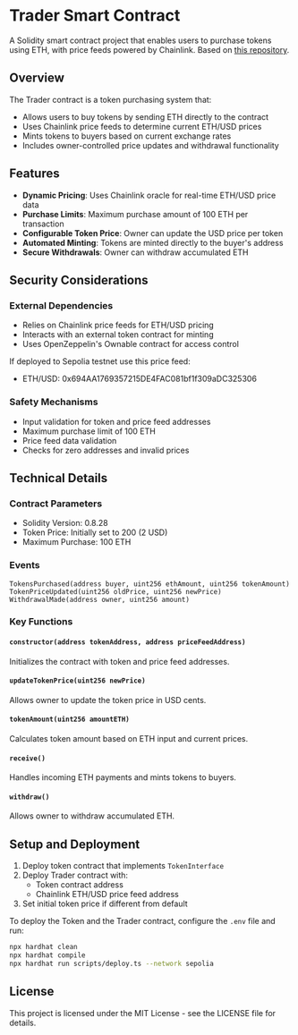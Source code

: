 # Trader Smart Contract

A Solidity smart contract project that enables users to purchase tokens using ETH, with price feeds powered by Chainlink. Based on [this repository](https://github.com/solangegueiros/chainlink-bootcamp-2024/blob/main/TokenShop.sol).

## Overview

The Trader contract is a token purchasing system that:
- Allows users to buy tokens by sending ETH directly to the contract
- Uses Chainlink price feeds to determine current ETH/USD prices
- Mints tokens to buyers based on current exchange rates
- Includes owner-controlled price updates and withdrawal functionality

## Features

- **Dynamic Pricing**: Uses Chainlink oracle for real-time ETH/USD price data
- **Purchase Limits**: Maximum purchase amount of 100 ETH per transaction
- **Configurable Token Price**: Owner can update the USD price per token
- **Automated Minting**: Tokens are minted directly to the buyer's address
- **Secure Withdrawals**: Owner can withdraw accumulated ETH

## Security Considerations

### External Dependencies
- Relies on Chainlink price feeds for ETH/USD pricing
- Interacts with an external token contract for minting
- Uses OpenZeppelin's Ownable contract for access control

If deployed to Sepolia testnet use this price feed:
- ETH/USD: 0x694AA1769357215DE4FAC081bf1f309aDC325306

### Safety Mechanisms
- Input validation for token and price feed addresses
- Maximum purchase limit of 100 ETH
- Price feed data validation
- Checks for zero addresses and invalid prices

## Technical Details

### Contract Parameters
- Solidity Version: 0.8.28
- Token Price: Initially set to 200 (2 USD)
- Maximum Purchase: 100 ETH

### Events
```solidity
TokensPurchased(address buyer, uint256 ethAmount, uint256 tokenAmount)
TokenPriceUpdated(uint256 oldPrice, uint256 newPrice)
WithdrawalMade(address owner, uint256 amount)
```

### Key Functions

#### `constructor(address tokenAddress, address priceFeedAddress)`
Initializes the contract with token and price feed addresses.

#### `updateTokenPrice(uint256 newPrice)`
Allows owner to update the token price in USD cents.

#### `tokenAmount(uint256 amountETH)`
Calculates token amount based on ETH input and current prices.

#### `receive()`
Handles incoming ETH payments and mints tokens to buyers.

#### `withdraw()`
Allows owner to withdraw accumulated ETH.

## Setup and Deployment

1. Deploy token contract that implements `TokenInterface`
2. Deploy Trader contract with:
   - Token contract address
   - Chainlink ETH/USD price feed address
3. Set initial token price if different from default

To deploy the Token and the Trader contract, configure the `.env` file and run:

```bash
npx hardhat clean
npx hardhat compile
npx hardhat run scripts/deploy.ts --network sepolia
```

## License
This project is licensed under the MIT License - see the LICENSE file for details.